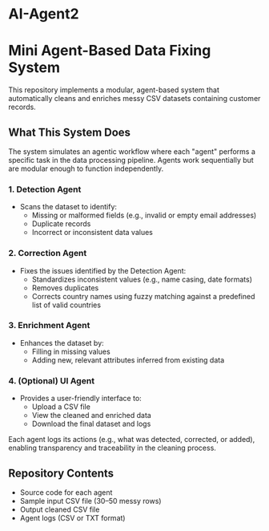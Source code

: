 # AI-Agent2

# Mini Agent-Based Data Fixing System

This repository implements a modular, agent-based system that automatically cleans and enriches messy CSV datasets containing customer records.

## What This System Does

The system simulates an agentic workflow where each "agent" performs a specific task in the data processing pipeline. Agents work sequentially but are modular enough to function independently.

### 1. Detection Agent
- Scans the dataset to identify:
  - Missing or malformed fields (e.g., invalid or empty email addresses)
  - Duplicate records
  - Incorrect or inconsistent data values

### 2. Correction Agent
- Fixes the issues identified by the Detection Agent:
  - Standardizes inconsistent values (e.g., name casing, date formats)
  - Removes duplicates
  - Corrects country names using fuzzy matching against a predefined list of valid countries

### 3. Enrichment Agent
- Enhances the dataset by:
  - Filling in missing values
  - Adding new, relevant attributes inferred from existing data

### 4. (Optional) UI Agent
- Provides a user-friendly interface to:
  - Upload a CSV file
  - View the cleaned and enriched data
  - Download the final dataset and logs

Each agent logs its actions (e.g., what was detected, corrected, or added), enabling transparency and traceability in the cleaning process.

## Repository Contents
- Source code for each agent
- Sample input CSV file (30–50 messy rows)
- Output cleaned CSV file
- Agent logs (CSV or TXT format)
